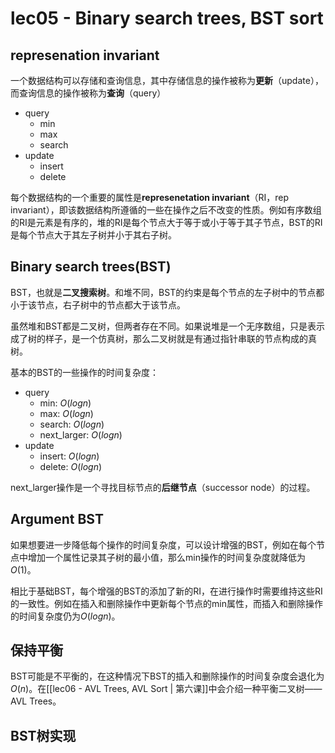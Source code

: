 # lec05 - Binary search trees, BST sort
## represenation invariant
一个数据结构可以存储和查询信息，其中存储信息的操作被称为**更新**（update），而查询信息的操作被称为**查询**（query）

- query
	- min
	- max
	- search
- update
	- insert
	- delete

每个数据结构的一个重要的属性是**represenetation invariant**（RI，rep invariant），即该数据结构所遵循的一些在操作之后不改变的性质。例如有序数组的RI是元素是有序的，堆的RI是每个节点大于等于或小于等于其子节点，BST的RI是每个节点大于其左子树并小于其右子树。

## Binary search trees(BST)
BST，也就是**二叉搜索树**。和堆不同，BST的约束是每个节点的左子树中的节点都小于该节点，右子树中的节点都大于该节点。

虽然堆和BST都是二叉树，但两者存在不同。如果说堆是一个无序数组，只是表示成了树的样子，是一个仿真树，那么二叉树就是有通过指针串联的节点构成的真树。

基本的BST的一些操作的时间复杂度：
- query
	- min: $O(logn)$
	- max: $O(logn)$
	- search: $O(logn)$
	- next_larger: $O(logn)$
- update
	- insert: $O(logn)$
	- delete: $O(logn)$

next_larger操作是一个寻找目标节点的**后继节点**（successor node）的过程。
## Argument BST
如果想要进一步降低每个操作的时间复杂度，可以设计增强的BST，例如在每个节点中增加一个属性记录其子树的最小值，那么min操作的时间复杂度就降低为$O(1)$。

相比于基础BST，每个增强的BST的添加了新的RI，在进行操作时需要维持这些RI的一致性。例如在插入和删除操作中更新每个节点的min属性，而插入和删除操作的时间复杂度仍为$O(logn)$。
## 保持平衡
BST可能是不平衡的，在这种情况下BST的插入和删除操作的时间复杂度会退化为$O(n)$。在[[lec06 - AVL Trees, AVL Sort | 第六课]]中会介绍一种平衡二叉树——AVL Trees。

## BST树实现
